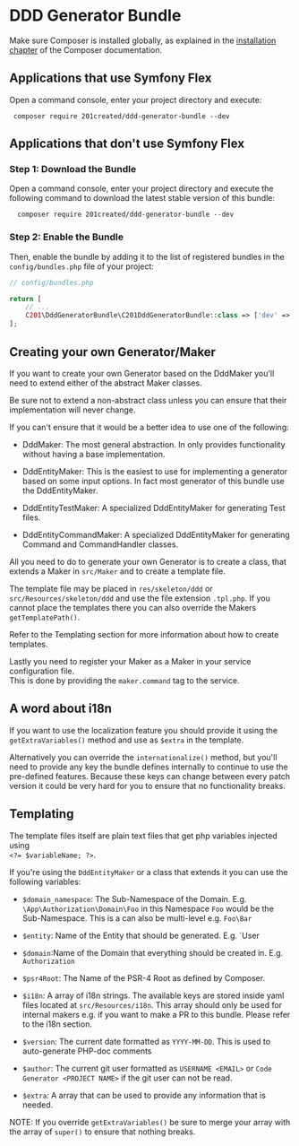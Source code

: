 DDD Generator Bundle
=====================
Make sure Composer is installed globally, as explained in the
[installation chapter](https://getcomposer.org/doc/00-intro.md)
of the Composer documentation.

Applications that use Symfony Flex
----------------------------------

Open a command console, enter your project directory and execute:

```console
 composer require 201created/ddd-generator-bundle --dev
```

Applications that don't use Symfony Flex
----------------------------------------

### Step 1: Download the Bundle

Open a command console, enter your project directory and execute the
following command to download the latest stable version of this bundle:

```console
  composer require 201created/ddd-generator-bundle --dev
```

### Step 2: Enable the Bundle

Then, enable the bundle by adding it to the list of registered bundles
in the `config/bundles.php` file of your project:

```php
// config/bundles.php

return [
    // ...
    C201\DddGeneratorBundle\C201DddGeneratorBundle::class => ['dev' => true],
];
```

Creating your own Generator/Maker
----------------------------------------

If you want to create your own Generator based on the DddMaker
you'll need to extend either of the abstract Maker classes.

Be sure not to extend a non-abstract class unless you can ensure that
their implementation will never change.

If you can't ensure that it would be a better idea to use one of the following:
- DddMaker: The most general abstraction. In only provides functionality
  without having a base implementation.

- DddEntityMaker: This is the easiest to use for implementing a generator based
  on some input options. In fact most generator of this bundle use the DddEntityMaker.

- DddEntityTestMaker: A specialized DddEntityMaker for generating Test files.

- DddEntityCommandMaker: A specialized DddEntityMaker for generating Command and CommandHandler classes.

All you need to do to generate your own Generator is to create a class,
that extends a Maker in `src/Maker` and to create a template file.

The template file may be placed in `res/skeleton/ddd` or
`src/Resources/skeleton/ddd` and use the file extension `.tpl.php`.
If you cannot place the templates there you can also override the Makers `getTemplatePath()`.

Refer to the Templating section for more information about how to create templates.

Lastly you need to register your Maker as a Maker in your service configuration file.  
This is done by providing the `maker.command` tag to the service.

A word about i18n
----------------------------------------
If you want to use the localization feature you should provide it using the
`getExtraVariables()` method and use as `$extra`  in the template.

Alternatively you can override the `internationalize()` method, but you'll need to
provide any key the bundle defines internally to continue to use the pre-defined features.
Because these keys can change between every patch version it could be very hard for you
to ensure that no functionality breaks.

Templating
-----------
The template files itself are plain text files that get php variables injected using  
`<?= $variableName; ?>`.

If you're using the `DddEntityMaker` or a class that extends it you can use the following variables:

- `$domain_namespace`: The Sub-Namespace of the Domain. E.g. `\App\Authorization\Domain\Foo` in this
  Namespace `Foo` would be the Sub-Namespace. This is a can also be multi-level e.g. `Foo\Bar`

- `$entity`: Name of the Entity that should be generated. E.g. `User

- `$domain`:Name of the Domain that everything should be created in. E.g. `Authorization`

- `$psr4Root`: The Name of the PSR-4 Root as defined by Composer.

- `$i18n`: A array of i18n strings. The available keys are stored inside yaml files located at `src/Resources/i18n`.
  This array should only be used for internal makers e.g. if you want to make a PR to this bundle.
  Please refer to the i18n section.

- `$version`: The current date formatted as `YYYY-MM-DD`. This is used to auto-generate PHP-doc comments

- `$author`: The current git user formatted as `USERNAME <EMAIL>` or `Code Generator <PROJECT NAME>` if the git user can not be read.

- `$extra`: A array that can be used to provide any information that is needed.

NOTE: If you override `getExtraVariables()` be sure to merge your array with the array of `super()` to ensure that nothing breaks.
